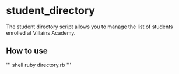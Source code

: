 # student_directory #

The student directory script allows you to manage the list of students enrolled at Villains Academy.

## How to use ##

''' shell
ruby directory.rb
'''
